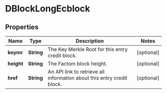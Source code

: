 
# DBlockLongEcblock

## Properties
Name | Type | Description | Notes
------------ | ------------- | ------------- | -------------
**keymr** | **String** | The Key Merkle Root for this entry credit block. |  [optional]
**height** | **String** | The Factom block height. |  [optional]
**href** | **String** | An API link to retrieve all information about this entry credit block. |  [optional]



